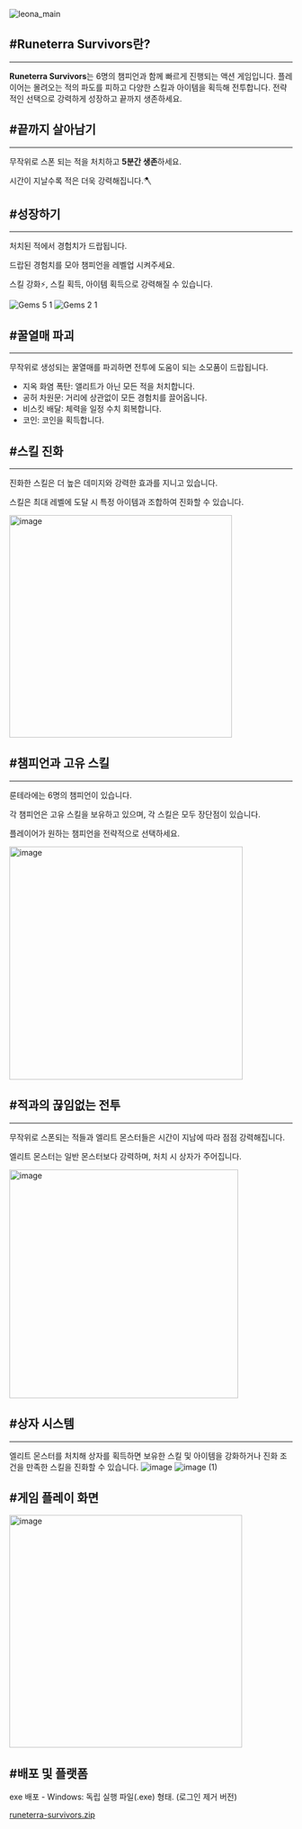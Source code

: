 
![leona_main](https://github.com/user-attachments/assets/17b5ceb0-9479-4096-973c-76aec23b6287)

<aside>

## #Runeterra Survivors란?

---

**Runeterra Survivors**는 6명의 챔피언과 함께 빠르게 진행되는 액션 게임입니다. 플레이어는 몰려오는 적의 파도를 피하고 다양한 스킬과 아이템을 획득해 전투합니다. 전략적인 선택으로 강력하게 성장하고 끝까지 생존하세요.

</aside>

<aside>

## #끝까지 살아남기

---

무작위로 스폰 되는 적을 처치하고 **5분간 생존**하세요. 

시간이 지날수록 적은 더욱 강력해집니다.🪓

</aside>

<aside>

## #성장하기

---

처치된 적에서 경험치가 드랍됩니다.

드랍된 경험치를 모아 챔피언을 레벨업 시켜주세요. 

스킬 강화⚡, 스킬 획득, 아이템 획득으로 강력해질 수 있습니다.

![Gems 5 1](https://github.com/user-attachments/assets/467744c6-51b1-4c45-8321-cb9d9e133e80)
![Gems 2 1](https://github.com/user-attachments/assets/bc474efa-3d3d-4a05-b615-7a9183cf1e82)


</aside>

<aside>

## #꿀열매 파괴

---

무작위로 생성되는 꿀열매를 파괴하면 전투에 도움이 되는 소모품이 드랍됩니다.

- 지옥 화염 폭탄: 앨리트가 아닌 모든 적을 처치합니다.
- 공허 차원문: 거리에 상관없이 모든 경험치를 끌어옵니다.
- 비스킷 배달: 체력을 일정 수치 회복합니다.
- 코인: 코인을 획득합니다.

</aside>

<aside>

## #스킬 진화

---

진화한 스킬은 더 높은 데미지와 강력한 효과를 지니고 있습니다.

스킬은 최대 레벨에 도달 시 특정 아이템과 조합하여 진화할 수 있습니다. 

<img width="396" alt="image" src="https://github.com/user-attachments/assets/a88d0952-3792-42b6-a3b6-b1b08cf29d67" />


</aside>

<aside>

## **#챔피언과 고유 스킬**

---

룬테라에는 6명의 챔피언이 있습니다. 

각 챔피언은 고유 스킬을 보유하고 있으며, 각 스킬은 모두 장단점이 있습니다. 

플레이어가 원하는 챔피언을 전략적으로 선택하세요.

<img width="415" alt="image" src="https://github.com/user-attachments/assets/2d140642-6138-4f64-8aa3-f430523162b6" />


</aside>

<aside>

## **#적과의 끊임없는 전투**

---

무작위로 스폰되는 적들과 엘리트 몬스터들은 시간이 지남에 따라 점점 강력해집니다.

엘리트 몬스터는 일반 몬스터보다 강력하며, 처치 시 상자가 주어집니다.

<img width="407" alt="image" src="https://github.com/user-attachments/assets/f78993a2-b211-49b8-8ce2-6adc98dcf41c" />


</aside>

<aside>

## **#상자 시스템**

---

엘리트 몬스터를 처치해 상자를 획득하면 보유한 스킬 및 아이템을 강화하거나 진화 조건을 만족한 스킬을 진화할 수 있습니다.
![image](https://github.com/user-attachments/assets/a4f707ca-e5fa-4949-83ba-53a3ed907c5c)
![image (1)](https://github.com/user-attachments/assets/402fb0ea-274e-4ae1-b1cc-b6c90ddced1d)


</aside>

<aside>

## #게임 플레이 화면

<img width="414" alt="image" src="https://github.com/user-attachments/assets/8706a7c9-6906-4fb8-8660-2b24909950dd" />

</aside>

<aside>

## #배포 및 플랫폼

exe 배포 - Windows: 독립 실행 파일(.exe) 형태. (로그인 제거 버전)

[runeterra-survivors.zip](https://prod-files-secure.s3.us-west-2.amazonaws.com/f6cb388f-3934-47d6-9928-26d2e10eb0fc/1eaef865-7bdc-47a8-9a02-daf04e906ffd/runeterra-survivors.zip)

</aside>
